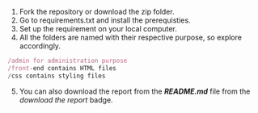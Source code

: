 1. Fork the repository or download the zip folder.
2. Go to requirements.txt and install the prerequisties.
3. Set up the requirement on your local computer.
4. All the folders are named with their respective purpose, so explore accordingly.
 ```javascript
 /admin for administration purpose 
 /front-end contains HTML files 
 /css contains styling files
```
5. You can also download the report from the ***README.md*** file from the *download the report* badge.
